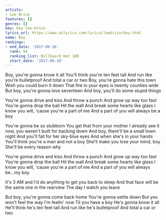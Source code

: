 ```yaml
---
artists:
- Lee Brice
features: []
genres: []
key: boy-lee-brice
lyrics_url: https://www.azlyrics.com/lyrics/leebrice/boy.html
name: Boy
rankings:
- end_date: '2017-06-16'
  rank: 94
  ranking_list: Billboard Hot 100
  start_date: '2017-06-10'
---
```


Boy, you're gonna know it all
You'll think you're ten feet tall
And run like you're bulletproof
And total a car or two
Boy, you're gonna hate this town
Wish you could burn it down
That fire in your eyes is twenty counties wide
But boy, you're gonna love seventeen
And boy, you'll do some stupid things

You're gonna drive and kiss
And throw a punch
And grow up way too fast
You're gonna drop the ball
Hit the wall
And break some hearts like glass
I know you will, 'cause you're a part of me
And a part of you will always be a boy

You're gonna be so stubborn
You get that from your mother
I already see it now, you weren't built for backing down
And boy, there'll be a small town night
And you'll fall for her sky-blue eyes
And when she's in your hands
You'll think you're a man and not a boy
She'll make you lose your mind, boy
She'll be every reason why

You're gonna drive and kiss
And throw a punch
And grow up way too fast
You're gonna drop the ball
Hit the wall
And break some hearts like glass
I know you will, 'cause you're a part of me
And a part of you will always be...my boy

It's 3 AM and I'd do anything to get you back to sleep
And that face will be the same one in the rearview
The day I watch you leave

But boy, you're gonna come back home
You're gonna settle down
But you won't feel the way I'm feelin' now
Til you have a boy
He's gonna know it all
He'll think he's ten feet tall
And run like he's bulletproof
And total a car or two



